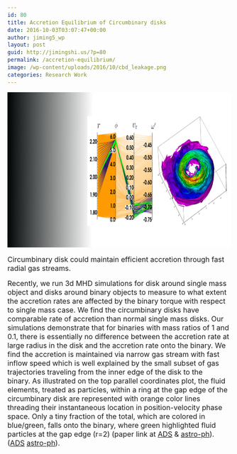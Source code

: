 ```yaml
---
id: 80
title: Accretion Equilibrium of Circumbinary disks
date: 2016-10-03T03:07:47+00:00
author: jiming5_wp
layout: post
guid: http://jimingshi.us/?p=80
permalink: /accretion-equilibrium/
image: /wp-content/uploads/2016/10/cbd_leakage.png
categories: Research Work
---
```

<img class="aligncenter" src="/assets/cbd_leakage.png" alt='thousand_cube' width="650" height="350"/> 

<span style="font-size: 12pt;">Circumbinary disk could maintain efficient accretion through fast radial gas streams.</span>

<!--more-->

<span style="font-size: 12pt;">Recently, we run 3d MHD simulations for disk around single mass object and disks around binary objects to measure to what extent the accretion rates are affected by the binary torque with respect to single mass case. We find the circumbinary disks have comparable rate of accretion than normal single mass disks. Our simulations demonstrate that for binaries with mass ratios of 1 and 0.1, there is essentially no difference between the accretion rate at large radius in the disk and the accretion rate onto the binary. We find the accretion is maintained via narrow gas stream with fast inflow speed which is well explained by the small subset of gas trajectories traveling from the inner edge of the disk to the binary. As illustrated on the top parallel coordinates plot, the fluid elements, treated as particles, within a ring at the gap edge of the circumbinary disk are represented with orange color lines threading their instantaneous location in position-velocity phase space. Only a tiny fraction of the total, which are colored in blue/green, falls onto the binary, where green highlighted fluid particles at the gap edge (r=2) (paper link at <a href="http://adsabs.harvard.edu/abs/2015ApJ...807..131S">ADS</a> & <a href="http://arxiv.org/abs/1503.05561">astro-ph</a>). (<a href="http://adsabs.harvard.edu/abs/2015ApJ...807..131S">ADS</a> <a href="http://arxiv.org/abs/1503.05561">astro-ph</a>).</span>
